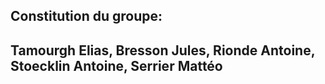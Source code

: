 ## Constitution du groupe: 
## Tamourgh Elias, Bresson Jules, Rionde Antoine, Stoecklin Antoine, Serrier Mattéo